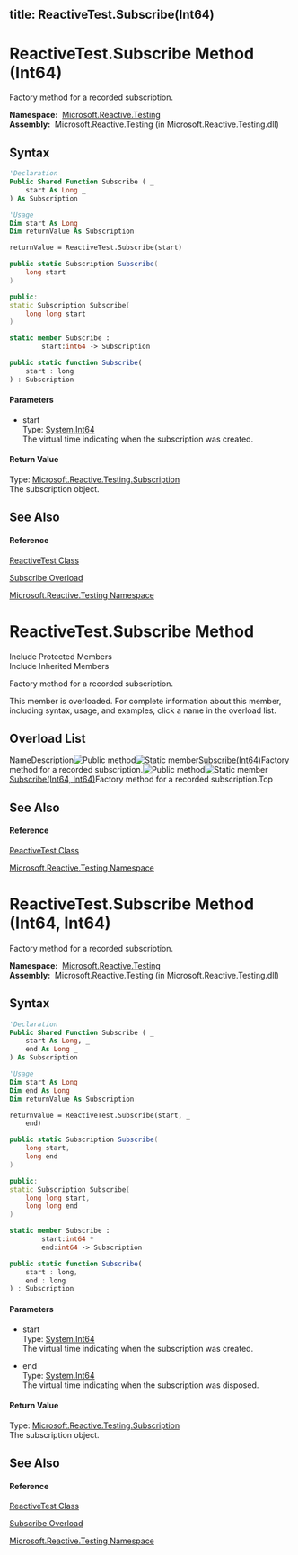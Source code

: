 title: ReactiveTest.Subscribe(Int64)
---
# ReactiveTest.Subscribe Method (Int64)

Factory method for a recorded subscription.

**Namespace:**  [Microsoft.Reactive.Testing](Microsoft.Reactive.Testing/Microsoft.Reactive.Testing)  
**Assembly:**  Microsoft.Reactive.Testing (in Microsoft.Reactive.Testing.dll)

## Syntax

```vb
'Declaration
Public Shared Function Subscribe ( _
    start As Long _
) As Subscription
```

```vb
'Usage
Dim start As Long
Dim returnValue As Subscription

returnValue = ReactiveTest.Subscribe(start)
```

```csharp
public static Subscription Subscribe(
    long start
)
```

```c++
public:
static Subscription Subscribe(
    long long start
)
```

```fsharp
static member Subscribe : 
        start:int64 -> Subscription 
```

```javascript
public static function Subscribe(
    start : long
) : Subscription
```

#### Parameters

- start  
  Type: [System.Int64](https://msdn.microsoft.com/en-us/library/6yy583ek)  
  The virtual time indicating when the subscription was created.

#### Return Value

Type: [Microsoft.Reactive.Testing.Subscription](Subscription/Subscription)  
The subscription object.

## See Also

#### Reference

[ReactiveTest Class](ReactiveTest/ReactiveTest)

[Subscribe Overload](Subscribe/ReactiveTest.Subscribe)

[Microsoft.Reactive.Testing Namespace](Microsoft.Reactive.Testing/Microsoft.Reactive.Testing)

# ReactiveTest.Subscribe Method

Include Protected Members  
Include Inherited Members

Factory method for a recorded subscription.

This member is overloaded. For complete information about this member, including syntax, usage, and examples, click a name in the overload list.

## Overload List

NameDescription![Public method](https://reactiveui.net/assets/img/Hh303103.pubmethod(en-us,VS.103).gif "Public method")![Static member](https://reactiveui.net/assets/img/Hh244319.static(en-us,VS.103).gif "Static member")[Subscribe(Int64)](https://msdn.microsoft.com/en-us/library/m:microsoft.reactive.testing.reactivetest.subscribe(system.int64)(v=VS.103))Factory method for a recorded subscription.![Public method](https://reactiveui.net/assets/img/Hh303103.pubmethod(en-us,VS.103).gif "Public method")![Static member](https://reactiveui.net/assets/img/Hh244319.static(en-us,VS.103).gif "Static member")[Subscribe(Int64, Int64)](https://msdn.microsoft.com/en-us/library/m:microsoft.reactive.testing.reactivetest.subscribe(system.int64%2csystem.int64)(v=VS.103))Factory method for a recorded subscription.Top

## See Also

#### Reference

[ReactiveTest Class](ReactiveTest/ReactiveTest)

[Microsoft.Reactive.Testing Namespace](Microsoft.Reactive.Testing/Microsoft.Reactive.Testing)

# ReactiveTest.Subscribe Method (Int64, Int64)

Factory method for a recorded subscription.

**Namespace:**  [Microsoft.Reactive.Testing](Microsoft.Reactive.Testing/Microsoft.Reactive.Testing)  
**Assembly:**  Microsoft.Reactive.Testing (in Microsoft.Reactive.Testing.dll)

## Syntax

```vb
'Declaration
Public Shared Function Subscribe ( _
    start As Long, _
    end As Long _
) As Subscription
```

```vb
'Usage
Dim start As Long
Dim end As Long
Dim returnValue As Subscription

returnValue = ReactiveTest.Subscribe(start, _
    end)
```

```csharp
public static Subscription Subscribe(
    long start,
    long end
)
```

```c++
public:
static Subscription Subscribe(
    long long start, 
    long long end
)
```

```fsharp
static member Subscribe : 
        start:int64 * 
        end:int64 -> Subscription 
```

```javascript
public static function Subscribe(
    start : long, 
    end : long
) : Subscription
```

#### Parameters

- start  
  Type: [System.Int64](https://msdn.microsoft.com/en-us/library/6yy583ek)  
  The virtual time indicating when the subscription was created.

- end  
  Type: [System.Int64](https://msdn.microsoft.com/en-us/library/6yy583ek)  
  The virtual time indicating when the subscription was disposed.

#### Return Value

Type: [Microsoft.Reactive.Testing.Subscription](Subscription/Subscription)  
The subscription object.

## See Also

#### Reference

[ReactiveTest Class](ReactiveTest/ReactiveTest)

[Subscribe Overload](Subscribe/ReactiveTest.Subscribe)

[Microsoft.Reactive.Testing Namespace](Microsoft.Reactive.Testing/Microsoft.Reactive.Testing)
